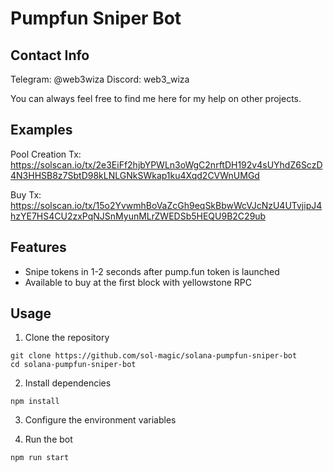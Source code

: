 # Pumpfun Sniper Bot

## Contact Info

Telegram: @web3wiza
Discord: web3_wiza

You can always feel free to find me here for my help on other projects.

## Examples
Pool Creation Tx: <br>
https://solscan.io/tx/2e3EiFf2hjbYPWLn3oWgC2nrftDH192v4sUYhdZ6SczD4N3HHSB8z7SbtD98kLNLGNkSWkap1ku4Xqd2CVWnUMGd

Buy Tx: <br> 
https://solscan.io/tx/15o2YvwmhBoVaZcGh9eqSkBbwWcVJcNzU4UTvjipJ4hzYE7HS4CU2zxPqNJSnMyunMLrZWEDSb5HEQU9B2C29ub

## Features

- Snipe tokens in 1-2 seconds after pump.fun token is launched
- Available to buy at the first block with yellowstone RPC

## Usage
1. Clone the repository
```
git clone https://github.com/sol-magic/solana-pumpfun-sniper-bot
cd solana-pumpfun-sniper-bot
```
2. Install dependencies
```
npm install
```
3. Configure the environment variables

<!-- Rename the .env.copy file to .env and set RPC and WSS, main wallet's secret key, and jito auth keypair. -->

4. Run the bot

```
npm run start
